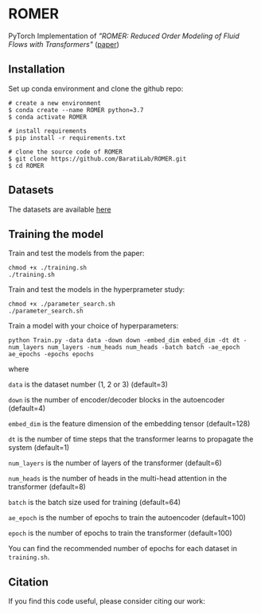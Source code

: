 # ROMER
PyTorch Implementation of *"ROMER: Reduced Order Modeling of Fluid Flows with Transformers"* ([paper](https://doi.org/10.1063/5.0151515))

## Installation
Set up conda environment and clone the github repo:
```
# create a new environment
$ conda create --name ROMER python=3.7
$ conda activate ROMER

# install requirements
$ pip install -r requirements.txt

# clone the source code of ROMER
$ git clone https://github.com/BaratiLab/ROMER.git
$ cd ROMER
```
## Datasets
The datasets are available [here](https://doi.org/10.6084/m9.figshare.22806800)

## Training the model
Train and test the models from the paper:
```
chmod +x ./training.sh
./training.sh
```
Train and test the models in the hyperprameter study:
```
chmod +x ./parameter_search.sh
./parameter_search.sh
```
Train a model with your choice of hyperparameters:
```
python Train.py -data data -down down -embed_dim embed_dim -dt dt -num_layers num_layers -num_heads num_heads -batch batch -ae_epoch ae_epochs -epochs epochs
```
where

```data``` is the dataset number (1, 2 or 3) (default=3)

```down``` is the number of encoder/decoder blocks in the autoencoder (default=4)

```embed_dim``` is the feature dimension of the embedding tensor (default=128)

```dt``` is the number of time steps that the transformer learns to propagate the system (default=1)

```num_layers``` is the number of layers of the transformer (default=6)

```num_heads``` is the number of heads in the multi-head attention in the transformer (default=8)

```batch``` is the batch size used for training (default=64)

```ae_epoch``` is the number of epochs to train the autoencoder (default=100)

```epoch``` is the number of epochs to train the transformer (default=100)

You can find the recommended number of epochs for each dataset in ```training.sh```.

## Citation
If you find this code useful, please consider citing our work:
